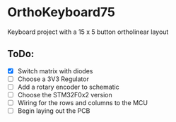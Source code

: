 # OrthoKeyboard75
Keyboard project with a 15 x 5 button ortholinear layout

## ToDo:
- [x] Switch matrix with diodes
- [ ] Choose a 3V3 Regulator
- [ ] Add a rotary encoder to schematic
- [ ] Choose the STM32F0x2 version
- [ ] Wiring for the rows and columns to the MCU
- [ ] Begin laying out the PCB
